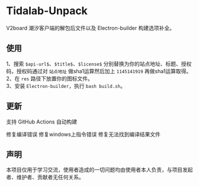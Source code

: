 # Tidalab-Unpack
V2board 潮汐客户端的解包后文件以及 Electron-builder 构建选项补全。

## 使用
1、搜索 `$api-url$`、`$title$`、`$license$` 分别替换为你的站点地址、标题、授权码，授权码通过对 `站点地址` 做sha1运算然后加上 `1145141919` 再做sha1运算取得。  
2、在 `res` 路径下放置你的图标文件。  
3、安装 `Electron-builder`，执行 `bash build.sh`。

## 更新

支持 GitHub Actions 自动构建

修复编译错误
修复windows上指令错误
修复无法找到编译结果文件

## 声明
本项目仅用于学习交流，使用者造成的一切问题均由使用者本人负责，与项目发起者、维护者、贡献者无任何关系。
